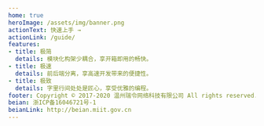 ```yaml
---
home: true
heroImage: /assets/img/banner.png
actionText: 快速上手 →
actionLink: /guide/
features:
- title: 极简
  details: 模块化构架少耦合，享开箱即用的畅快。
- title: 极速
  details: 前后端分离，享高速开发带来的便捷性。
- title: 极致
  details: 字里行间处处是匠心，享受优雅的编程。
footer: Copyright © 2017-2020 温州瑞令网络科技有限公司 All rights reserved.
beian: 浙ICP备16046721号-1
beianLink: http://beian.miit.gov.cn
---
```

